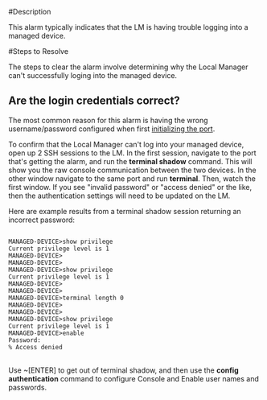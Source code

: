 #Description

This alarm typically indicates that the LM is having trouble logging into a managed device. 


#Steps to Resolve

The steps to clear the alarm involve determining why the Local Manager can't successfully loging into the managed device.

## Are the login credentials correct?

The most common reason for this alarm is having the wrong username/password configured when first <a href="http://uplogix.com/docs/local-manager-user-guide/configuring-managed-devices/initializing-ports">initializing the port</a>.

To confirm that the Local Manager can't log into your managed device, open up 2 SSH sessions to the LM. In the first session, navigate to the port that's getting the alarm, and run the **terminal shadow** command. This will show you the raw console communication between the two devices. In the other window navigate to the same port and run **terminal**. Then, watch the first window. If you see "invalid password" or "access denied" or the like, then the authentication settings will need to be updated on the LM.

Here are example results from a terminal shadow session returning an incorrect password:


<pre>
<code>
MANAGED-DEVICE>show privilege 
Current privilege level is 1 
MANAGED-DEVICE> 
MANAGED-DEVICE> 
MANAGED-DEVICE>show privilege 
Current privilege level is 1 
MANAGED-DEVICE> 
MANAGED-DEVICE> 
MANAGED-DEVICE>terminal length 0 
MANAGED-DEVICE> 
MANAGED-DEVICE> 
MANAGED-DEVICE>show privilege 
Current privilege level is 1 
MANAGED-DEVICE>enable 
Password: 
% Access denied
</code>
</pre>

Use ~[ENTER] to get out of terminal shadow, and then use the **config authentication** command to configure Console and Enable user names and passwords.





